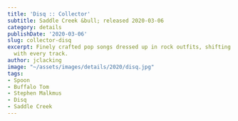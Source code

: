 ```yaml
---
title: 'Disq :: Collector'
subtitle: Saddle Creek &bull; released 2020-03-06
category: details
publishDate: '2020-03-06'
slug: collector-disq
excerpt: Finely crafted pop songs dressed up in rock outfits, shifting moods and approaches
  with every track.
author: jclacking
image: "~/assets/images/details/2020/disq.jpg"
tags:
- Spoon
- Buffalo Tom
- Stephen Malkmus
- Disq
- Saddle Creek
---
```


